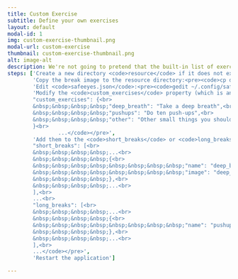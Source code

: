 ```yaml
---
title: Custom Exercise
subtitle: Define your own exercises
layout: default
modal-id: 1
img: custom-exercise-thumbnail.png
modal-url: custom-exercise
thumbnail: custom-exercise-thumbnail.png
alt: image-alt
description: We're not going to pretend that the built-in list of exercises will be enough for everybody. So you can add your own! Break images are optional but if you use any image, make sure that the image size is within <code>128x128px</code>.
steps: ['Create a new directory <code>resource</code> if it does not exist:<pre><code>mkdir ~/.config/safeeyes/resource</code></pre>',
		'Copy the break image to the resource directory:<pre><code>cp deep_breath.png ~/.config/safeeyes/resource/deep_breath.png</code></pre>',
		'Edit <code>safeeyes.json</code>:<pre><code>gedit ~/.config/safeeyes/safeeyes.json</code></pre>',
		'Modify the <code>custom_exercises</code> property (which is an empty object by default) like so: <pre><code>...<br>
		"custom_exercises": {<br>
		&nbsp;&nbsp;&nbsp;&nbsp;"deep_breath": "Take a deep breath",<br>
		&nbsp;&nbsp;&nbsp;&nbsp;"pushups": "Do ten push-ups",<br>
		&nbsp;&nbsp;&nbsp;&nbsp;"other": "Other small things you should do on a regular basis"<br>
		}<br>
		        ...</code></pre>',
		'Add them to the <code>short_breaks</code> or <code>long_breaks</code> property as you see fit:<pre><code>...<br>
		"short_breaks": [<br>
		&nbsp;&nbsp;&nbsp;&nbsp;...<br>
		&nbsp;&nbsp;&nbsp;&nbsp;{<br>
		&nbsp;&nbsp;&nbsp;&nbsp;&nbsp;&nbsp;&nbsp;&nbsp;"name": "deep_breath",<br>
		&nbsp;&nbsp;&nbsp;&nbsp;&nbsp;&nbsp;&nbsp;&nbsp;"image": "deep_breath.png"<br>
		&nbsp;&nbsp;&nbsp;&nbsp;},<br>
		&nbsp;&nbsp;&nbsp;&nbsp;...<br>
		],<br>
		...<br>
		"long_breaks": [<br>
		&nbsp;&nbsp;&nbsp;&nbsp;...<br>
		&nbsp;&nbsp;&nbsp;&nbsp;{<br>
		&nbsp;&nbsp;&nbsp;&nbsp;&nbsp;&nbsp;&nbsp;&nbsp;"name": "pushups"<br>
		&nbsp;&nbsp;&nbsp;&nbsp;},<br>
		&nbsp;&nbsp;&nbsp;&nbsp;...<br>
		],<br>
		...</code></pre>',
		'Restart the application']

---
```

